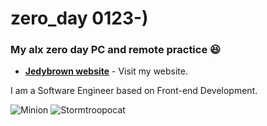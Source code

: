 #  zero_day 0123-)
### My alx zero day PC and remote practice :laughing:

- __[Jedybrown website](http://jedidiahsolomon.ml/)__ - Visit my website.

I am a Software Engineer based on Front-end Development.

![Minion](https://octodex.github.com/images/minion.png)
![Stormtroopocat](https://octodex.github.com/images/stormtroopocat.jpg "The Stormtroopocat")